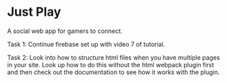 # Just Play

A social web app for gamers to connect.

Task 1:
Continue firebase set up with video 7 of tutorial.

Task 2:
Look into how to structure html files when you have multiple pages in your site. Look up how to do this without the html webpack plugin first and then check out the documentation to see how it works with the plugin.